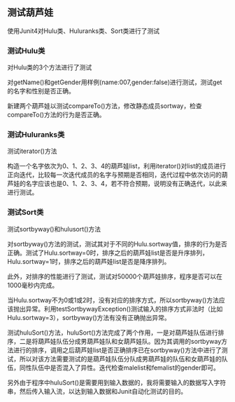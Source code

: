 ## 测试葫芦娃

使用Junit4对Hulu类、Huluranks类、Sort类进行了测试

### 测试Hulu类

对Hulu类的3个方法进行了测试

对getName()和getGender用样例(name:007,gender:false)进行测试，测试get的名字和性别是否正确。

新建两个葫芦娃以测试compareTo()方法，修改静态成员sortway，检查compareTo()方法的行为是否正确。



### 测试Huluranks类

测试iterator()方法

构造一个名字依次为0、1、2、3、4的葫芦娃list，利用iterator()对list的成员进行正向迭代，比较每一次迭代成员的名字与预期是否相同，迭代过程中依次访问的葫芦娃的名字应该也是0、1、2、3、4，若不符合预期，说明没有正确迭代，以此来进行测试。



### 测试Sort类

测试sortbyway()和hulusort()方法

对sortbyway()方法的测试，测试其对于不同的Hulu.sortway值，排序的行为是否正确。测试了Hulu.sortway=0时，排序之后的葫芦娃list是否是升序排列，Hulu.sortway=1时，排序之后的葫芦娃list是否是降序排列。

此外，对排序的性能进行了测试，测试对50000个葫芦娃排序，程序是否可以在1000毫秒内完成。

当Hulu.sortway不为0或1或2时，没有对应的排序方式，所以sortbyway()方法应该抛出异常。利用testSortbywayException()测试输入的排序方式非法时（比如Hulu.sortway=3），sortbyway()方法有没有正确抛出异常。



测试huluSort()方法，huluSort()方法完成了两个作用，一是对葫芦娃队伍进行排序，二是将葫芦娃队伍分成男葫芦娃队和女葫芦娃队。因为其调用的sortbyway方法进行的排序，调用之后葫芦娃list是否正确排序已在sortbyway()方法中进行了测试，所以对该方法需要测试的是葫芦娃队伍分队成男葫芦娃的队伍和女葫芦娃的队伍，同性队伍中是否混入了异性。迭代检查malelist和femalist的gender即可。

另外由于程序中huluSort()是需要用到输入数据的，我将需要输入的数据写入字符串，然后传入输入流，以达到输入数据和Junit自动化测试的目的。